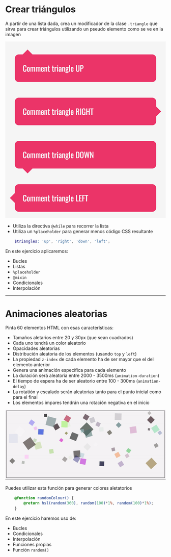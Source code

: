 # Crear triángulos
A partir de una lista dada, crea un modificador de la clase `.triangle` que sirva para crear triángulos utilizando un pseudo elemento como se ve en la imagen

![alt](assets/images/triangles.png)

- Utiliza la directiva `@while` para recorrer la lista
- Utiliza un `%placeholder` para generar menos código CSS resultante

```SCSS
    $triangles: 'up', 'right', 'down', 'left';
```

En este ejercicio aplicaremos:

- Bucles
- Listas
- `%placeholder`
- `@mixin`
- Condicionales
- Interpolación

---

# Animaciones aleatorias
Pinta 60 elementos HTML con esas características:

- Tamaños aletarios entre 20 y 30px (que sean cuadrados)
- Cada uno tendrá un color aleatorio
- Opacidades aleatorias
- Distribución aleatoria de los elementos (usando `top` y `left`)
- La propiedad `z-index` de cada elemento ha de ser mayor que el del elemento anterior
- Genera una animación específica para cada elemento
- La duración será aleatoria entre 2000 - 3500ms (`animation-duration`)
- El tiempo de espera ha de ser aleatorio entre 100 - 300ms  (`animation-delay`)
- La rotatión y escalado serán aleatorias tanto para el punto inicial como para el final
- Los elementos impares tendrán una rotación negativa en el inicio

![alt](assets/images/animar-puntos.gif)

Puedes utilizar esta función para generar colores aletatorios
```SCSS
    @function randomColour() {
        @return hsl(random(360), random(100)*1%, random(100)*1%);
    }
```

En este ejercicio haremos uso de:

- Bucles
- Condicionales
- Interpolación
- Funciones propias
- Función `random()`

